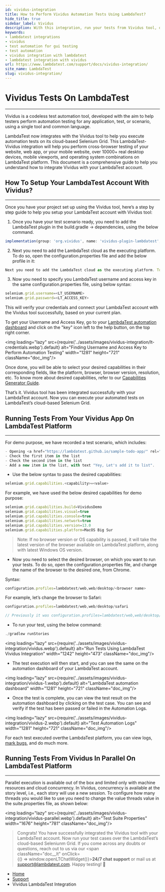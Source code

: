 ```yaml
---
id: vividus-integration
title: How to Perform Vividus Automation Tests Using LambdaTest?
hide_title: true
sidebar_label: Vividus
description: With this integration, run your tests from Vividus tool, directly on LambdaTest cloud-based Selenium Grid, on 10000+ desktop &amp; mobile browser and OS combinations
keywords:
- lambdatest integrations
- vividus
- test automation for gui testing
- test automation
- vividus integration with lambdatest
- lambdatest integration with vividus
url: https://www.lambdatest.com/support/docs/vividus-integration/
site_name: LambdaTest
slug: vividus-integration/
---
```


<script type="application/ld+json"
      dangerouslySetInnerHTML={{ __html: JSON.stringify({
       "@context": "https://schema.org",
        "@type": "BreadcrumbList",
        "itemListElement": [{
          "@type": "ListItem",
          "position": 1,
          "name": "LambdaTest",
          "item": "https://www.lambdatest.com"
        },{
          "@type": "ListItem",
          "position": 2,
          "name": "Support",
          "item": "https://www.lambdatest.com/support/docs/"
        },{
          "@type": "ListItem",
          "position": 3,
          "name": "Vividus LambdaTest Integration",
          "item": "https://www.lambdatest.com/support/docs/vividus-integration/"
        }]
      })
    }}
></script>

# Vividus Tests On LambdaTest
* * *
Vividus is a codeless test automation tool, developed with the aim to help testers perform automation testing for any application, test, or scenario, using a single tool and common language.

LambdaTest now integrates with the Vividus tool to help you execute automation tests on its cloud-based Selenium Grid. This LambdaTest-Vividus integration will help you perform cross-browser testing of your website, web app, or your mobile website, over 10000+ real desktop devices, mobile viewports, and operating system combinations on LambdaTest platform. This document is a comprehensive guide to help you understand how to integrate Vividus with your LambdaTest account.

## How To Setup Your LambdaTest Account With Vividus?

* * * 

Once you have your project set up using the Vividus tool, here’s a step by step guide to help you setup your LambdaTest account with Vividus tool:

1. Once you have your test scenario ready, you need to add the LambdaTest plugin in the build.gradle -> dependencies, using the below command.

```javascript
implementation(group: 'org.vividus', name: 'vividus-plugin-lambdatest', version: vividusVersion)
```

2. Next you need to add the LambdaTest cloud as the executing platform. To do so, open the configuration.properties file and add the below profile in it:

```javascript
Next you need to add the LambdaTest cloud as the executing platform. To do so, open the configuration.properties file and add the below profile in it:
```

3. Now you need to specify you LambdaTest username and access key in the same configuration.properties file, using below syntax:

```javascript
selenium.grid.username=<LT_USERNAME>
selenium.grid.password=<LT_ACCESS_KEY>
```

This will verify your credentials and connect your LambdaTest account with the Vividus tool successfully, based on your current plan.

To get your Username and Access Key, go to your [LambdaTest automation dashboard](https://automation.lambdatest.com/timeline/) and click on the "key" icon left to the help button, on the top right corner.

<img loading="lazy" src={require('../assets/images/vividus-integration/lt-credentials.webp').default} alt="Finding Username and Access Key to Perform Automation Testing" width="1281" height="721" className="doc_img"/>

Once done, you will be able to select your desired capabilities in their corresponding fields, like the platform, browser, browser version, resolution, etc. To know more about desired capabilities, refer to our [Capabilities Generator Guide](/docs/selenium-automation-capabilities/).

That’s it. Vividus tool has been integrated successfully with your LambdaTest account. Now you can execute your automated tests on LambdaTest’s cloud-based Selenium Grid.

## Running Tests From Your Vividus App On LambdaTest Platform

* * *

For demo purpose, we have recorded a test scenario, which includes:

```javascript
- Opening <a href="https://lambdatest.github.io/sample-todo-app/" rel="noopener" target="_blank">LambdaTest ToDo App</a>
- Check the first item in the list
- Check the second item in the list
- Add a new item in the list, with text "Yey, Let's add it to list".
```

* Use the below syntax to pass the desired capabilities:

```javascript
selenium.grid.capabilities.<capability>=<value>
```

For example, we have used the below desired capabilities for demo purpose:

```javascript
selenium.grid.capabilities.build=VividusDemo
selenium.grid.capabilities.visual=true
selenium.grid.capabilities.console=true
selenium.grid.capabilities.network=true
selenium.grid.capabilities.version=13.0
selenium.grid.capabilities.platform=MacOS Big Sur
```

> Note: If no browser version or OS capability is passed, it will take the latest version of the browser available on LambdaTest platform, along with latest Windows OS version.

* Now you need to select the desired browser, on which you want to run your tests. To do so, open the configuration.properties file, and change the name of the browser to the desired one, from Chrome.

Syntax:

```javascript
configuration.profiles=lambdatest/web,web/desktop/<browser name>
```

For example, let’s change the browser to Safari:

```javascript
configuration.profiles=lambdatest/web,web/desktop/safari

// Previously it was configuration.profiles=lambdatest/web,web/desktop/chrome
```

* To run your test, using the below command:

```javascript
./gradlew runStories
```

<img loading="lazy" src={require('../assets/images/vividus-integration/vividus.webp').default} alt="Run Tests Using LambdaTest Vividus Integration" width="1242" height="473" className="doc_img"/>

* The test execution will then start, and you can see the same on the automation dashboard of your LambdaTest account.

<img loading="lazy" src={require('../assets/images/vividus-integration/vividus-1.webp').default} alt="LambdaTest automation dashboard" width="1281" height="721" className="doc_img"/>

* Once the test is complete, you can view the test result on the automation dashboard by clicking on the test case. You can see and verify if the test has been passed or failed in the Automation Logs.

<img loading="lazy" src={require('../assets/images/vividus-integration/vividus-2.webp').default} alt="Test Automation Logs" width="1281" height="721" className="doc_img"/>

For each test executed overthe LambdaTest platform, you can view logs, [mark bugs](/docs/mark-as-bug-in-automation-testing/), and do much more.

## Running Tests From Vividus In Parallel On LambdaTest Platform

* * *

Parallel execution is available out of the box and limited only with machine resources and cloud concurrency. In Vividus, concurrency is available at the story level, i.e., each story will use a new session. To configure how many threads you would like to use you need to change the value threads value in the suite.properties file, as shown below:

<img loading="lazy" src={require('../assets/images/vividus-integration/vividus-parallel.webp').default} alt="Test Suite Properties" width="1676" height="781" className="doc_img"/>

> Congrats! You have successfully integrated the Vividus tool with your LambdaTest account. Now run your test cases over the LambdaTest’s cloud-based Seleniunm Grid. If you come across any doubts or questions, reach out to us via our <span className="doc__lt" onClick={() => window.openLTChatWidget()}>**24/7 chat support**</span> or mail us at support@lambdatest.com. Happy testing! 🙂

<nav aria-label="breadcrumbs">
  <ul className="breadcrumbs">
    <li className="breadcrumbs__item">
      <a className="breadcrumbs__link" href="https://www.lambdatest.com">Home</a>
    </li>
    <li className="breadcrumbs__item">
      <a className="breadcrumbs__link" href="/support/docs/">Support</a>
    </li>
    <li className="breadcrumbs__item breadcrumbs__item--active">
      <span className="breadcrumbs__link">Vividus LambdaTest Integration</span>
    </li>
  </ul>
</nav>